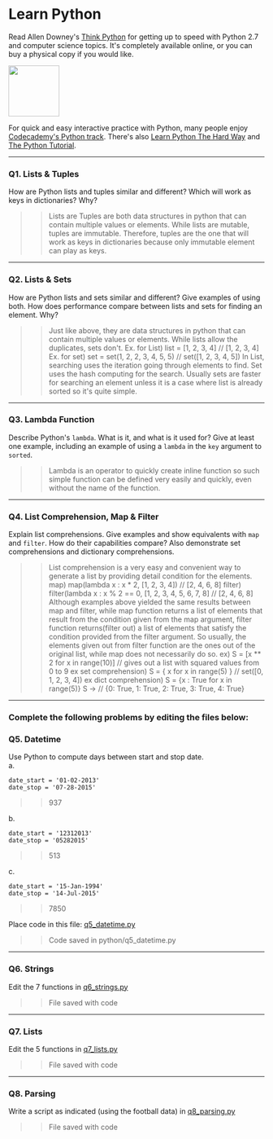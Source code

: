 # Learn Python

Read Allen Downey's [Think Python](http://www.greenteapress.com/thinkpython/) for getting up to speed with Python 2.7 and computer science topics. It's completely available online, or you can buy a physical copy if you would like.

<a href="http://www.greenteapress.com/thinkpython/"><img src="img/think_python.png" style="width: 100px;" target="_blank"></a>

For quick and easy interactive practice with Python, many people enjoy [Codecademy's Python track](http://www.codecademy.com/en/tracks/python). There's also [Learn Python The Hard Way](http://learnpythonthehardway.org/book/) and [The Python Tutorial](https://docs.python.org/2/tutorial/).

---

### Q1. Lists &amp; Tuples

How are Python lists and tuples similar and different? Which will work as keys in dictionaries? Why?

>> Lists are Tuples are both data structures in python that can contain multiple values or elements. While lists are mutable, tuples are immutable. Therefore, tuples are the one that will work as keys in dictionaries because only immutable element can play as keys.

---

### Q2. Lists &amp; Sets

How are Python lists and sets similar and different? Give examples of using both. How does performance compare between lists and sets for finding an element. Why?

>> Just like above, they are data structures in python that can contain multiple values or elements. While lists allow the duplicates, sets don't.
>> Ex. for List) list = [1, 2, 3, 4] // [1, 2, 3, 4]
>> Ex. for set) set = set(1, 2, 2, 3, 4, 5, 5) // set([1, 2, 3, 4, 5])
>> In List, searching uses the iteration going through elements to find. Set uses the hash computing for the search. Usually sets are faster for searching an element unless it is a case where list is already sorted so it's quite simple.

---

### Q3. Lambda Function

Describe Python's `lambda`. What is it, and what is it used for? Give at least one example, including an example of using a `lambda` in the `key` argument to `sorted`.

>> Lambda is an operator to quickly create inline function so such simple function can be defined very easily and quickly, even without the name of the function.
---

### Q4. List Comprehension, Map &amp; Filter

Explain list comprehensions. Give examples and show equivalents with `map` and `filter`. How do their capabilities compare? Also demonstrate set comprehensions and dictionary comprehensions.

>> List comprehension is a very easy and convenient way to generate a list by providing detail condition for the elements.
>> map) map(lambda x : x * 2, [1, 2, 3, 4]) // [2, 4, 6, 8]
>> filter) filter(lambda x : x % 2 == 0, [1, 2, 3, 4, 5, 6, 7, 8] // [2, 4, 6, 8]
>> Although examples above yielded the same results between map and filter, while map function returns a list of elements that result from the condition given from the map argument, filter function returns(filter out) a list of elements that satisfy the condition provided from the filter argument. So usually, the elements given out from filter function are the ones out of the original list, while map does not necessarily do so.
>> ex) S = [x ** 2 for x in range(10)] // gives out a list with squared values from 0 to 9
>> ex set comprehension) S = { x for x in range(5) } // set([0, 1, 2, 3, 4])
>> ex dict comprehension) S = {x : True for x in range(5)}
>> S -> // {0: True, 1: True, 2: True, 3: True, 4: True}
---

### Complete the following problems by editing the files below:

### Q5. Datetime
Use Python to compute days between start and stop date.   
a.  

```
date_start = '01-02-2013'    
date_stop = '07-28-2015'
```

>> 937

b.  
```
date_start = '12312013'  
date_stop = '05282015'  
```

>> 513

c.  
```
date_start = '15-Jan-1994'      
date_stop = '14-Jul-2015'  
```

>>7850

Place code in this file: [q5_datetime.py](python/q5_datetime.py)
>> Code saved in python/q5_datetime.py

---

### Q6. Strings
Edit the 7 functions in [q6_strings.py](python/q6_strings.py)
>> File saved with code

---

### Q7. Lists
Edit the 5 functions in [q7_lists.py](python/q7_lists.py)
>> File saved with code

---

### Q8. Parsing
Write a script as indicated (using the football data) in [q8_parsing.py](python/q8_parsing.py)
>> File saved with code
